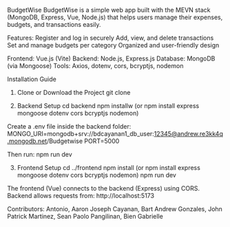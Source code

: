 BudgetWise
BudgetWise is a simple web app built with the MEVN stack (MongoDB, Express, Vue, Node.js) that helps users manage their expenses, budgets, and transactions easily.

Features:
Register and log in securely
Add, view, and delete transactions
Set and manage budgets per category
Organized and user-friendly design

Frontend: Vue.js (Vite)
Backend: Node.js, Express.js
Database: MongoDB (via Mongoose)
Tools: Axios, dotenv, cors, bcryptjs, nodemon

Installation Guide
1. Clone or Download the Project
git clone <your-repository-link>

2. Backend Setup
cd backend
npm installw (or npm install express mongoose dotenv cors bcryptjs nodemon)

Create a .env file inside the backend folder:
MONGO_URI=mongodb+srv://bdcayanan1_db_user:12345@andrew.re3kk4q.mongodb.net/Budgetwise
PORT=5000

Then run:
npm run dev

3. Frontend Setup
cd ../frontend
npm install (or npm install express mongoose dotenv cors bcryptjs nodemon)
npm run dev

The frontend (Vue) connects to the backend (Express) using CORS.
Backend allows requests from:
http://localhost:5173


Contributors:
Antonio, Aaron Joseph
Cayanan, Bart Andrew
Gonzales, John Patrick
Martinez, Sean Paolo
Pangilinan, Bien Gabrielle
